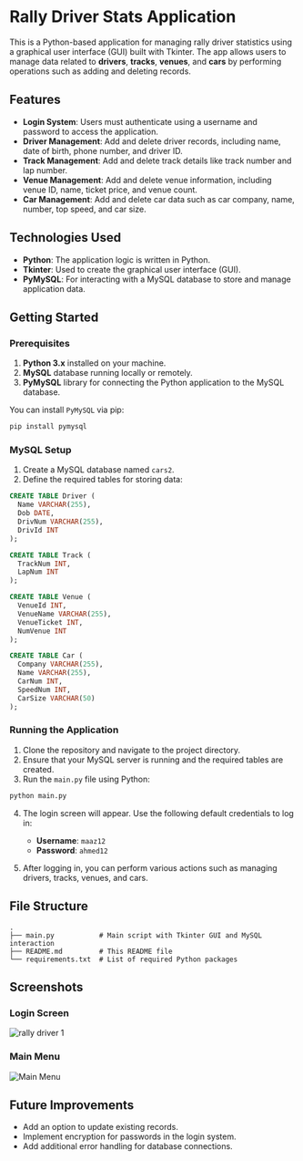 # Rally Driver Stats Application

This is a Python-based application for managing rally driver statistics using a graphical user interface (GUI) built with Tkinter. The app allows users to manage data related to **drivers**, **tracks**, **venues**, and **cars** by performing operations such as adding and deleting records. 

## Features

- **Login System**: Users must authenticate using a username and password to access the application.
- **Driver Management**: Add and delete driver records, including name, date of birth, phone number, and driver ID.
- **Track Management**: Add and delete track details like track number and lap number.
- **Venue Management**: Add and delete venue information, including venue ID, name, ticket price, and venue count.
- **Car Management**: Add and delete car data such as car company, name, number, top speed, and car size.
  
## Technologies Used

- **Python**: The application logic is written in Python.
- **Tkinter**: Used to create the graphical user interface (GUI).
- **PyMySQL**: For interacting with a MySQL database to store and manage application data.

## Getting Started

### Prerequisites

1. **Python 3.x** installed on your machine.
2. **MySQL** database running locally or remotely.
3. **PyMySQL** library for connecting the Python application to the MySQL database.

You can install `PyMySQL` via pip:

```bash
pip install pymysql
```

### MySQL Setup

1. Create a MySQL database named `cars2`.
2. Define the required tables for storing data:

```sql
CREATE TABLE Driver (
  Name VARCHAR(255),
  Dob DATE,
  DrivNum VARCHAR(255),
  DrivId INT
);

CREATE TABLE Track (
  TrackNum INT,
  LapNum INT
);

CREATE TABLE Venue (
  VenueId INT,
  VenueName VARCHAR(255),
  VenueTicket INT,
  NumVenue INT
);

CREATE TABLE Car (
  Company VARCHAR(255),
  Name VARCHAR(255),
  CarNum INT,
  SpeedNum INT,
  CarSize VARCHAR(50)
);
```

### Running the Application

1. Clone the repository and navigate to the project directory.
2. Ensure that your MySQL server is running and the required tables are created.
3. Run the `main.py` file using Python:

```bash
python main.py
```

4. The login screen will appear. Use the following default credentials to log in:

    - **Username**: `maaz12`
    - **Password**: `ahmed12`

5. After logging in, you can perform various actions such as managing drivers, tracks, venues, and cars.

## File Structure

```plaintext
.
├── main.py           # Main script with Tkinter GUI and MySQL interaction
├── README.md         # This README file
└── requirements.txt  # List of required Python packages
```

## Screenshots

### Login Screen
![rally driver 1](https://github.com/user-attachments/assets/62cfa27d-8165-402d-bdf0-bcac0c2f8299)

### Main Menu
![Main Menu](path-to-main-menu-screenshot)

## Future Improvements

- Add an option to update existing records.
- Implement encryption for passwords in the login system.
- Add additional error handling for database connections.

